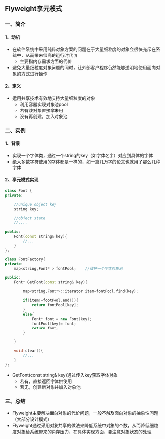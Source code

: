 ## Flyweight享元模式

### 一、简介

#### 1、动机

- 在软件系统中采用纯粹对象方案的问题在于大量细粒度的对象会很快充斥在系统中，从而带来很高的运行时代价
  - 主要指内存需求方面的代价
- 避免大量细粒度对象问题的同时，让外部客户程序仍然能够透明地使用面向对象的方式进行操作

#### 2、定义

- 运用共享技术有效地支持大量细粒度的对象
  - 利用容器实现对象池pool
  - 若有该对象直接拿来用
  - 没有再创建，加入对象池



### 二、实例

#### 1、背景

- 实现一个字体类，通过一个string的key（如字体名字）对应到具体的字体
- 绝大多数字符使用的字体都是一样的，如一篇几万字的论文也就用了那么几种字体



#### 2、享元模式实现

```c++
class Font {
private:

    //unique object key
    string key;
    
    //object state
    //....
    
public:
    Font(const string& key){
        //...
    }
};

class FontFactory{
private:
    map<string,Font* > fontPool;	//维护一个字体对象池
    
public:
    Font* GetFont(const string& key){

        map<string,Font*>::iterator item=fontPool.find(key);
        
        if(item!=footPool.end()){
            return fontPool[key];
        }
        else{
            Font* font = new Font(key);
            fontPool[key]= font;
            return font;
        }

    }
    
    void clear(){
        //...
    }
};
```

- GetFont(const string& key)通过传入key获取字体对象
  - 若有，直接返回字体供使用
  - 若无，创建新对象并加入对象池



### 三、总结

- Flyweight主要解决面向对象的代价问题，一般不触及面向对象的抽象性问题（大部分设计模式）
- Flyweight通过采用对象共享的做法来降低系统中对象的个数，从而降低细粒度对象给系统带来的内存压力，在具体实现方面，要注意对象状态的处理